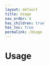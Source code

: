 ```yaml
---
layout: default
title: Usage
nav_order: 4
has_children: true
has_toc: true
permalink: /Usage
---
```


# Usage
